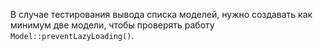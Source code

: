 В случае тестирования вывода списка моделей, нужно создавать как минимум две модели, чтобы проверять
работу `Model::preventLazyLoading()`.
